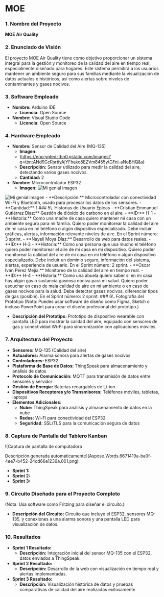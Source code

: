 # MOE
### 1\. Nombre del Proyecto
**MOE Air Quality**
### 2\. Enunciado de Visión
El proyecto MOE Air Quality tiene como objetivo proporcionar un sistema integral para la gestión y monitoreo de la calidad del aire en tiempo real, especialmente diseñado para hogares. Este sistema permitirá a los usuarios mantener un ambiente seguro para sus familias mediante la visualización de datos actuales e históricos, así como alertas sobre niveles de contaminantes y gases nocivos.
### 3\. Software Empleado
- **Nombre:** Arduino IDE
  - **Licencia:** Open Source
- **Nombre:** Visual Studio Code
  - **Licencia:** Open Source
### 4\. Hardware Empleado
- **Nombre:** Sensor de Calidad del Aire (MQ-135)
  - **Imagen:**
  - (https://encrypted-tbn0.gstatic.com/images?q=tbn:ANd9GcRsrtiyAjYFhako5EZVm8455ytGFni-aNoBHQ&s)
  - **Descripción:** Sensor utilizado para medir la calidad del aire, detectando varios gases nocivos.
  - **Cantidad:** 2
- **Nombre:** Microcontrolador ESP32
  - **Imagen:**
  ![Mi genial imagen](mi-imagen-genial.png)
<img src="[C:/Users/nayel/OneDrive/Escritorio/esp32.jpg]" alt="Mi genial imagen" />
  - **Descripción:** Microcontrolador con conectividad Wi-Fi y Bluetooth, usado para procesar los datos de los sensores.
  - **Cantidad:** 1
### 5\. Historias de Usuario Épicas
- **Cristian Emmanuel Gutiérrez Díaz:** Gestión de dióxido de carbono en el aire.
  - **ID:** H-1
  - **Historia:** Como una madre de casa quiero mantener mi casa con un ambiente seguro para mi familia. Quiero poder monitorear la calidad del aire de mi casa en mi teléfono o algún dispositivo especializado. Debe incluir gráficas, alertas, información relevante niveles de aire. En el Sprint número: 3 sprint.
- **Nayeli Moya Díaz:** Desarrollo de web para datos reales.
  - **ID:** H-3
  - **Historia:** Como una persona que usa mucho el teléfono quiero poder monitorear el aire de mi casa en mi dispositivo. Quiero poder monitorear la calidad del aire de mi casa en mi teléfono o algún dispositivo especializado. Debe incluir un dominio seguro, información del sistema, alertas, experiencia de usuario. En el Sprint número: 2 sprint.
- **Oscar Iván Pérez Mejía:** Monitoreo de la calidad del aire en tiempo real.
  - **ID:** H-4
  - **Historia:** Como una abuela quiero saber si en mi casa hay algún gas o sustancia gaseosa nociva para mi salud. Quiero poder escuchar en caso de mala calidad de aire en mi ambiente o en caso de gases nocivos para la salud. Debe detectar gases nocivos, diferenciar tipos de gas (posible). En el Sprint número: 2 sprint.
### 6\. Fotografía del Prototipo
(Nota: Puedes usar software de diseño como Figma, Sketch o incluso PowerPoint para crear el diseño profesional del prototipo.)

- **Descripción del Prototipo:** Prototipo de dispositivo wearable con pantalla LED para mostrar la calidad del aire, equipado con sensores de gas y conectividad Wi-Fi para sincronización con aplicaciones móviles.
### 7\. Arquitectura del Proyecto
- **Sensores:** MQ-135 (Calidad del aire)
- **Actuadores:** Alarma sonora para alertas de gases nocivos
- **Controladores:** ESP32
- **Plataforma de Base de Datos:** ThingSpeak para almacenamiento y análisis de datos
- **Protocolo de Comunicación:** MQTT para transmisión de datos entre sensores y servidor
- **Gestión de Energía:** Baterías recargables de Li-ion
- **Dispositivos Receptores y/o Transmisores:** Teléfonos móviles, tabletas, laptops
- **Elementos Adicionales:**
  - **Nube:** ThingSpeak para análisis y almacenamiento de datos en la nube
  - **Redes:** Wi-Fi para conectividad del ESP32
  - **Seguridad:** SSL/TLS para la comunicación segura de datos
### 8\. Captura de Pantalla del Tablero Kanban
![Captura de pantalla de computadora

Descripción generada automáticamente](Aspose.Words.6671419a-ba0f-4ee7-b452-24cd66e1236a.001.png)

- **Sprint 1:** 
- **Sprint 2:** 
- **Sprint 3:** 
### 9\. Circuito Diseñado para el Proyecto Completo
(Nota: Usa software como Fritzing para diseñar el circuito.)

- **Descripción del Circuito:** Circuito que incluye el ESP32, sensores MQ-135, y conexiones a una alarma sonora y una pantalla LED para visualización de datos.
### 10\. Resultados
- **Sprint 1 Resultado:** 
  - **Descripción:** Integración inicial del sensor MQ-135 con el ESP32, datos enviados a ThingSpeak.
- **Sprint 2 Resultado:** 
  - **Descripción:** Desarrollo de la web con visualización en tiempo real y alertas implementadas.
- **Sprint 3 Resultado:** 
  - **Descripción:** Visualización histórica de datos y pruebas comparativas de calidad del aire realizadas exitosamente.

